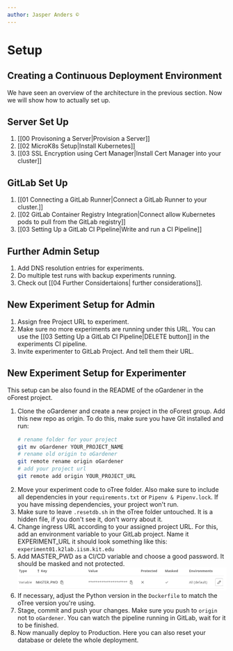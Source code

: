 ```yaml
---
author: Jasper Anders ©
---
```


# Setup

## Creating a Continuous Deployment Environment

We have seen an overview of the architecture in the previous section. Now we
will show how to actually set up.

## Server Set Up

1. [[00 Provisoning a Server|Provision a Server]]
1. [[02 MicroK8s Setup|Install Kubernetes]]
1. [[03 SSL Encryption using Cert Manager|Install Cert Manager into your cluster]]

## GitLab Set Up

1. [[01 Connecting a GitLab Runner|Connect a GitLab Runner to your cluster.]]
1. [[02 GitLab Container Registry Integration|Connect allow Kubernetes pods to pull from the GitLab registry]]
1. [[03 Setting Up a GitLab CI Pipeline|Write and run a CI Pipeline]]

## Further Admin Setup

1. Add DNS resolution entries for experiments.
2. Do multiple test runs with backup experiments running.
3. Check out [[04 Further Considertaions| further considerations]].

## New Experiment Setup for Admin

1. Assign free Project URL to experiment.
2. Make sure no more experiments are running under this URL. You can use the
   [[03 Setting Up a GitLab CI Pipeline|DELETE button]] in the experiments CI
   pipeline.
3. Invite experimenter to GitLab Project. And tell them their URL.

## New Experiment Setup for Experimenter

This setup can be also found in the README of the oGardener in the oForest
project.

1. Clone the oGardener and create a new project in the oForest group. Add this
   new repo as origin. To do this, make sure you have Git installed and run:
   ```bash
   # rename folder for your project
   git mv oGardener YOUR_PROJECT_NAME
   # rename old origin to oGardener
   git remote rename origin oGardener
   # add your project url
   git remote add origin YOUR_PROJECT_URL
   ```
2. Move your experiment code to oTree folder. Also make sure to include all
   dependencies in your `requirements.txt` or `Pipenv & Pipenv.lock`. If you
   have missing dependencies, your project won't run.
3. Make sure to leave `.resetdb.sh` in the oTree folder untouched. It is a
   hidden file, if you don't see it, don't worry about it.
4. Change ingress URL according to your assigned project URL. For this, add an
   environment variable to your GitLab project. Name it EXPERIMENT_URL it should
   look something like this: `experiment01.k2lab.iism.kit.edu`
5. Add MASTER_PWD as a CI/CD variable and choose a good password. It should be
   masked and not protected.
   ![GitLab Env Variable](./attachments/GitLabVariable.png)
6. If necessary, adjust the Python version in the `Dockerfile` to match the
   oTree version you're using.
7. Stage, commit and push your changes. Make sure you push to `origin` not to
   `oGardener`. You can watch the pipeline running in GitLab, wait for it to be
   finished.
8. Now manually deploy to Production. Here you can also reset your database or
   delete the whole deployment.
